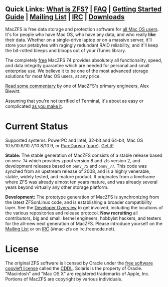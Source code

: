 ## Quick Links: [What is ZFS?](http://code.google.com/p/maczfs/wiki/WhatIsZFS) | [FAQ](http://code.google.com/p/maczfs/wiki/FAQ) | [Getting Started Guide](http://code.google.com/p/maczfs/wiki/GettingStarted) | [Mailing List](https://groups.google.com/forum/?fromgroups#!forum/zfs-macos) | [IRC](http://code.google.com/p/maczfs/wiki/MacZFSIRCChannel) | [Downloads](http://code.google.com/p/maczfs/wiki/Downloads) ##

MacZFS is free data storage and protection software for [all Mac OS users](http://code.google.com/p/maczfs/wiki/FAQ#Who_is_MacZFS_intended_for?__Is_it_easy_to_set_up?__Is_it_Mac-li).  It's for people who have Mac OS, who have any data, and who really **like** their data.  Whether on a single-drive laptop or on a massive server, it'll store your petabytes with ragingly redundant RAID reliability, and it'll keep the bit-rotted bleeps and bloops out of your iTunes library.

The completely [free](http://www.gnu.org/licenses/license-list.html) MacZFS 74 provides absolutely all functionality, speed, and data integrity guarantee which are needed for personal and small enterprise use.  We believe it to be one of the most advanced storage solutions for most Mac OS users, at any price.

[Read some commentary](http://alblue.bandlem.com/2011/03/status-of-maczfs-on-osx.html) by one of MacZFS's primary engineers, Alex Blewitt.

Assuming that you're not terrified of Terminal, it's about as easy or complicated [as you make it](http://code.google.com/p/maczfs/wiki/GettingStarted).

# Current Status #

Supported systems: PowerPC and Intel, 32-bit and 64-bit, Mac OS 10.5/10.6/10.7/10.8/10.9, or [PureDarwin](http://puredarwin.org/) ([pure](http://www.puredarwin.org/developers/macports/purity)).  [Get it!](http://code.google.com/p/maczfs/wiki/GettingStarted)

**Stable:** The stable generation of MacZFS consists of a stable release based on `onnv_74` which provides zpool version 8 and zfs version 2, and development releases based on `onnv_75` and `onnv_77`.  This code was synched from an upstream release of 2008, and is a highly venerable, stable, widely tested, and mature product.  It originates from a timeframe where ZFS was already almost ten years mature, and was already several years beyond virtually any other storage platform.

**Development:** The prototype generation of MacZFS is synchronizing from the latest ZFSonLinux code, and is establishing a broader compatibility layer.  See the [Developer Overview](DevelopmentOverview.md) to get involved, including the locations of the various repositories and release protocol.  **Now recruiting** all contributors, big and small: kernel engineers, hobbyist hackers, and testers for the all-new next generation of MacZFS.  Please introduce yourself on the [Mailing List](https://groups.google.com/forum/?fromgroups=#!forum/maczfs-devel) or on [IRC](http://code.google.com/p/maczfs/wiki/MacZFSIRCChannel) (#mac-zfs on irc.freenode.net).

# License #

The original ZFS software is licensed by Oracle under the [free software copyleft license](http://www.gnu.org/licenses/license-list.html) called the [CDDL](http://en.wikipedia.org/wiki/Common_Development_and_Distribution_License).  Solaris is the property of Oracle.  "Macintosh" and "Mac OS X" are registered trademarks of Apple, Inc.  Portions of MacZFS are copyright by various individuals.
